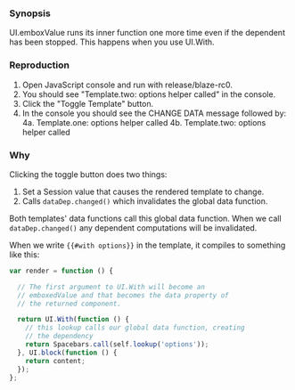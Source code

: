 ### Synopsis
UI.emboxValue runs its inner function one more time even if the dependent has
been stopped. This happens when you use UI.With.

### Reproduction

1. Open JavaScript console and run with release/blaze-rc0.
2. You should see "Template.two: options helper called" in the console.
3. Click the "Toggle Template" button.
4. In the console you should see the CHANGE DATA message followed by:
  4a. Template.one: options helper called
  4b. Template.two: options helper called

### Why

Clicking the toggle button does two things:

1. Set a Session value that causes the rendered template to change.
2. Calls `dataDep.changed()` which invalidates the global data function.

Both templates' data functions call this global data function. When we call
`dataDep.changed()` any dependent computations will be invalidated.

When we write `{{#with options}}` in the template, it compiles to something like
this:

```javascript
var render = function () {

  // The first argument to UI.With will become an
  // emboxedValue and that becomes the data property of
  // the returned component.

  return UI.With(function () {
    // this lookup calls our global data function, creating
    // the dependency
    return Spacebars.call(self.lookup('options'));
  }, UI.block(function () {
    return content;
  });
};
```
